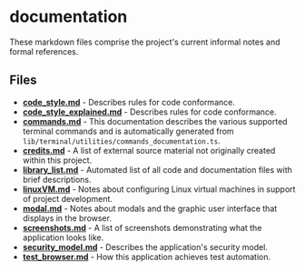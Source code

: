 # documentation
These markdown files comprise the project's current informal notes and formal references.

## Files
<!-- Do not edit below this line.  Contents dynamically populated. -->

* **[code_style.md](code_style.md)**                     - Describes rules for code conformance.
* **[code_style_explained.md](code_style_explained.md)** - Describes rules for code conformance.
* **[commands.md](commands.md)**                         - This documentation describes the various supported terminal commands and is automatically generated from `lib/terminal/utilities/commands_documentation.ts`.
* **[credits.md](credits.md)**                           - A list of external source material not originally created within this project.
* **[library_list.md](library_list.md)**                 - Automated list of all code and documentation files with brief descriptions.
* **[linuxVM.md](linuxVM.md)**                           - Notes about configuring Linux virtual machines in support of project development.
* **[modal.md](modal.md)**                               - Notes about modals and the graphic user interface that displays in the browser.
* **[screenshots.md](screenshots.md)**                   - A list of screenshots demonstrating what the application looks like.
* **[security_model.md](security_model.md)**             - Describes the application's security model.
* **[test_browser.md](test_browser.md)**                 - How this application achieves test automation.